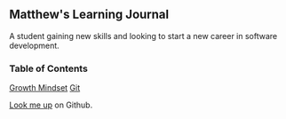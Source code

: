 ## Matthew's Learning Journal

A student gaining new skills and looking to start a new career in software development.


### Table of Contents
[Growth Mindset](https://seasouthern.github.io/learning-journal/Growth-Mindset)
[Git](https://seasouthern.github.io/learning-journal/Git)


[Look me up](https://github.com/SEAsouthern) on Github.
